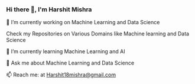 ### Hi there 👋, I'm Harshit Mishra

🔭 I’m currently working on Machine Learning and Data Science

  Check my Repositories on Various Domains like Machine learning and Data Science

🌱 I’m currently learning Machine Learning and AI

💬 Ask me about Machine Learning and Data Science

📫 Reach me: at Harshit18mishra@gmail.com


